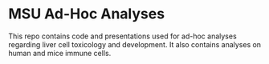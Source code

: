 # MSU Ad-Hoc Analyses
This repo contains code and presentations used for ad-hoc analyses regarding liver cell toxicology and development. It also contains analyses on human and mice immune cells.

